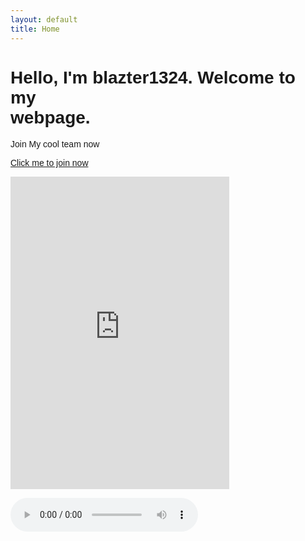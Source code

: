 ```yaml
---
layout: default
title: Home 
---
```

<html lang="{{ site.lang | default: "en-US" }}">
  <head>
    <meta charset="UTF-8">
    <meta name="viewport" content="width=device-width, initial-scale=1.0">
    <title>Home</title>
    </head>
  <body>
<h1 style="font-family:arial">Hello, I'm  blazter1324.
Welcome to my  <br />webpage.</h1>

<p style="font-family:arial">Join My cool team now</p>
<p style="font-family:arial"><a href="https://discord.gg/JxNZD2kRFb">Click me to join now</a></p>
<p><iframe src="https://discord.com/widget?id=822335430665043978&amp;theme=light" width="350" height="500" frameborder="0" sandbox="allow-popups allow-popups-to-escape-sandbox allow-same-origin allow-scripts"></iframe></p>
<audio controls loop autoplay>
  <source src="https://dynosawr.github.io/music/music.mp3" type="audio/mpeg">
Your browser does not support the audio element.
    </audio>
    </body>
  </html>
